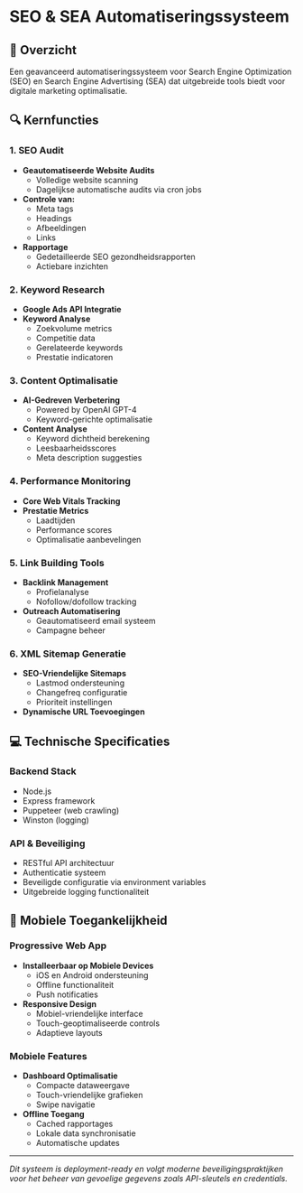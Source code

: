 # SEO & SEA Automatiseringssysteem

## 🚀 Overzicht
Een geavanceerd automatiseringssysteem voor Search Engine Optimization (SEO) en Search Engine Advertising (SEA) dat uitgebreide tools biedt voor digitale marketing optimalisatie.

## 🔍 Kernfuncties

### 1. SEO Audit
- **Geautomatiseerde Website Audits**
  - Volledige website scanning
  - Dagelijkse automatische audits via cron jobs
- **Controle van:**
  - Meta tags
  - Headings
  - Afbeeldingen
  - Links
- **Rapportage**
  - Gedetailleerde SEO gezondheidsrapporten
  - Actiebare inzichten

### 2. Keyword Research
- **Google Ads API Integratie**
- **Keyword Analyse**
  - Zoekvolume metrics
  - Competitie data
  - Gerelateerde keywords
  - Prestatie indicatoren

### 3. Content Optimalisatie
- **AI-Gedreven Verbetering**
  - Powered by OpenAI GPT-4
  - Keyword-gerichte optimalisatie
- **Content Analyse**
  - Keyword dichtheid berekening
  - Leesbaarheidsscores
  - Meta description suggesties

### 4. Performance Monitoring
- **Core Web Vitals Tracking**
- **Prestatie Metrics**
  - Laadtijden
  - Performance scores
  - Optimalisatie aanbevelingen

### 5. Link Building Tools
- **Backlink Management**
  - Profielanalyse
  - Nofollow/dofollow tracking
- **Outreach Automatisering**
  - Geautomatiseerd email systeem
  - Campagne beheer

### 6. XML Sitemap Generatie
- **SEO-Vriendelijke Sitemaps**
  - Lastmod ondersteuning
  - Changefreq configuratie
  - Prioriteit instellingen
- **Dynamische URL Toevoegingen**

## 💻 Technische Specificaties

### Backend Stack
- Node.js
- Express framework
- Puppeteer (web crawling)
- Winston (logging)

### API & Beveiliging
- RESTful API architectuur
- Authenticatie systeem
- Beveiligde configuratie via environment variables
- Uitgebreide logging functionaliteit

## 📱 Mobiele Toegankelijkheid

### Progressive Web App
- **Installeerbaar op Mobiele Devices**
  - iOS en Android ondersteuning
  - Offline functionaliteit
  - Push notificaties
- **Responsive Design**
  - Mobiel-vriendelijke interface
  - Touch-geoptimaliseerde controls
  - Adaptieve layouts

### Mobiele Features
- **Dashboard Optimalisatie**
  - Compacte dataweergave
  - Touch-vriendelijke grafieken
  - Swipe navigatie
- **Offline Toegang**
  - Cached rapportages
  - Lokale data synchronisatie
  - Automatische updates

---

*Dit systeem is deployment-ready en volgt moderne beveiligingspraktijken voor het beheer van gevoelige gegevens zoals API-sleutels en credentials.*